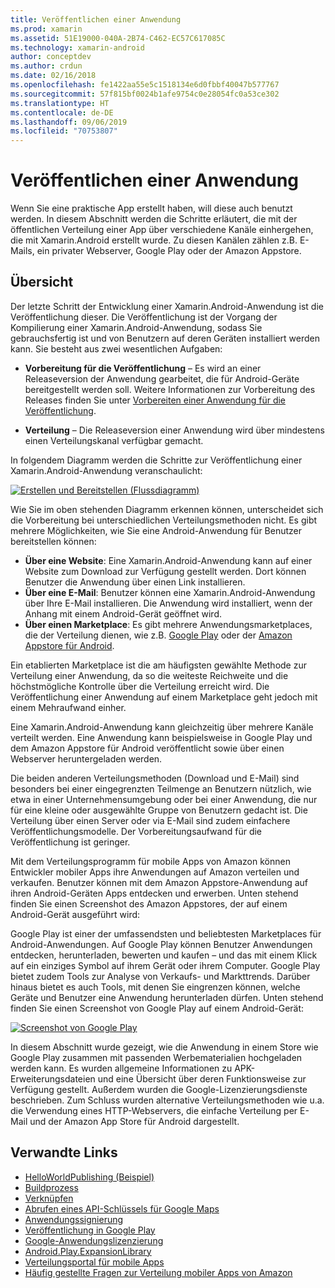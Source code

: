 ```yaml
---
title: Veröffentlichen einer Anwendung
ms.prod: xamarin
ms.assetid: 51E19000-040A-2B74-C462-EC57C617085C
ms.technology: xamarin-android
author: conceptdev
ms.author: crdun
ms.date: 02/16/2018
ms.openlocfilehash: fe1422aa55e5c1518134e6d0fbbf40047b577767
ms.sourcegitcommit: 57f815bf0024b1afe9754c0e28054fc0a53ce302
ms.translationtype: HT
ms.contentlocale: de-DE
ms.lasthandoff: 09/06/2019
ms.locfileid: "70753807"
---
```

# <a name="publishing-an-application"></a>Veröffentlichen einer Anwendung

Wenn Sie eine praktische App erstellt haben, will diese auch benutzt werden. In diesem Abschnitt werden die Schritte erläutert, die mit der öffentlichen Verteilung einer App über verschiedene Kanäle einhergehen, die mit Xamarin.Android erstellt wurde. Zu diesen Kanälen zählen z.B. E-Mails, ein privater Webserver, Google Play oder der Amazon Appstore.

## <a name="overview"></a>Übersicht

Der letzte Schritt der Entwicklung einer Xamarin.Android-Anwendung ist die Veröffentlichung dieser. Die Veröffentlichung ist der Vorgang der Kompilierung einer Xamarin.Android-Anwendung, sodass Sie gebrauchsfertig ist und von Benutzern auf deren Geräten installiert werden kann. Sie besteht aus zwei wesentlichen Aufgaben:

- **Vorbereitung für die Veröffentlichung** &ndash; Es wird an einer Releaseversion der Anwendung gearbeitet, die für Android-Geräte bereitgestellt werden soll. Weitere Informationen zur Vorbereitung des Releases finden Sie unter [Vorbereiten einer Anwendung für die Veröffentlichung](~/android/deploy-test/release-prep/index.md).

- **Verteilung** &ndash; Die Releaseversion einer Anwendung wird über mindestens einen Verteilungskanal verfügbar gemacht.

In folgendem Diagramm werden die Schritte zur Veröffentlichung einer Xamarin.Android-Anwendung veranschaulicht:

[![Erstellen und Bereitstellen (Flussdiagramm)](images/build-and-deploy-steps.png)](images/build-and-deploy-steps.png#lightbox)

Wie Sie im oben stehenden Diagramm erkennen können, unterscheidet sich die Vorbereitung bei unterschiedlichen Verteilungsmethoden nicht. Es gibt mehrere Möglichkeiten, wie Sie eine Android-Anwendung für Benutzer bereitstellen können:

- **Über eine Website**: Eine Xamarin.Android-Anwendung kann auf einer Website zum Download zur Verfügung gestellt werden. Dort können Benutzer die Anwendung über einen Link installieren.
- **Über eine E-Mail**: Benutzer können eine Xamarin.Android-Anwendung über Ihre E-Mail installieren. Die Anwendung wird installiert, wenn der Anhang mit einem Android-Gerät geöffnet wird.
- **Über einen Marketplace**: Es gibt mehrere Anwendungsmarketplaces, die der Verteilung dienen, wie z.B. [Google Play](http://play.google.com/) oder der [Amazon Appstore für Android](http://www.amazon.com/mobile-apps/b?ie=UTF8&node=2350149011).

Ein etablierten Marketplace ist die am häufigsten gewählte Methode zur Verteilung einer Anwendung, da so die weiteste Reichweite und die höchstmögliche Kontrolle über die Verteilung erreicht wird. Die Veröffentlichung einer Anwendung auf einem Marketplace geht jedoch mit einem Mehraufwand einher.

Eine Xamarin.Android-Anwendung kann gleichzeitig über mehrere Kanäle verteilt werden. Eine Anwendung kann beispielsweise in Google Play und dem Amazon Appstore für Android veröffentlicht sowie über einen Webserver heruntergeladen werden.

Die beiden anderen Verteilungsmethoden (Download und E-Mail) sind besonders bei einer eingegrenzten Teilmenge an Benutzern nützlich, wie etwa in einer Unternehmensumgebung oder bei einer Anwendung, die nur für eine kleine oder ausgewählte Gruppe von Benutzern gedacht ist.
Die Verteilung über einen Server oder via E-Mail sind zudem einfachere Veröffentlichungsmodelle. Der Vorbereitungsaufwand für die Veröffentlichung ist geringer.

Mit dem Verteilungsprogramm für mobile Apps von Amazon können Entwickler mobiler Apps ihre Anwendungen auf Amazon verteilen und verkaufen. Benutzer können mit dem Amazon Appstore-Anwendung auf ihren Android-Geräten Apps entdecken und erwerben. Unten stehend finden Sie einen Screenshot des Amazon Appstores, der auf einem Android-Gerät ausgeführt wird:

Google Play ist einer der umfassendsten und beliebtesten Marketplaces für Android-Anwendungen. Auf Google Play können Benutzer Anwendungen entdecken, herunterladen, bewerten und kaufen – und das mit einem Klick auf ein einziges Symbol auf ihrem Gerät oder ihrem Computer. Google Play bietet zudem Tools zur Analyse von Verkaufs- und Markttrends. Darüber hinaus bietet es auch Tools, mit denen Sie eingrenzen können, welche Geräte und Benutzer eine Anwendung herunterladen dürfen. Unten stehend finden Sie einen Screenshot von Google Play auf einem Android-Gerät:

[![Screenshot von Google Play](images/google-play-app.png)](images/google-play-app.png#lightbox)

In diesem Abschnitt wurde gezeigt, wie die Anwendung in einem Store wie Google Play zusammen mit passenden Werbematerialien hochgeladen werden kann. Es wurden allgemeine Informationen zu APK-Erweiterungsdateien und eine Übersicht über deren Funktionsweise zur Verfügung gestellt. Außerdem wurden die Google-Lizenzierungsdienste beschrieben. Zum Schluss wurden alternative Verteilungsmethoden wie u.a. die Verwendung eines HTTP-Webservers, die einfache Verteilung per E-Mail und der Amazon App Store für Android dargestellt.

## <a name="related-links"></a>Verwandte Links

- [HelloWorldPublishing (Beispiel)](https://docs.microsoft.com/samples/xamarin/monodroid-samples/helloworldpublishing)
- [Buildprozess](~/android/deploy-test/building-apps/build-process.md)
- [Verknüpfen](~/android/deploy-test/linker.md)
- [Abrufen eines API-Schlüssels für Google Maps](~/android/platform/maps-and-location/maps/obtaining-a-google-maps-api-key.md)
- [Anwendungssignierung](https://source.android.com/security/apksigning/)
- [Veröffentlichung in Google Play](https://developer.android.com/distribute/googleplay/publish/index.html)
- [Google-Anwendungslizenzierung](https://developer.android.com/guide/google/play/licensing/index.html)
- [Android.Play.ExpansionLibrary](https://github.com/mattleibow/Android.Play.ExpansionLibrary)
- [Verteilungsportal für mobile Apps](https://developer.amazon.com/welcome.html)
- [Häufig gestellte Fragen zur Verteilung mobiler Apps von Amazon](https://developer.amazon.com/help/faq.html)
